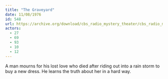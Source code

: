 ```yaml
---
title: "The Graveyard"
date: 11/08/1976
id: 548
url: https://archive.org/download/cbs_radio_mystery_theater/cbs_radio_mystery_theater-0501-0550.zip/cbs_radio_mystery_theater-0501-0550%2Fcbsrmt_0548_the_graveyard.mp3
actors:
  - 27
  - 69
  - 93
  - 10
  - 12
---
```

A man mourns for his lost love who died after riding out into a rain storm to buy a new dress. He learns the truth about her in a hard way.